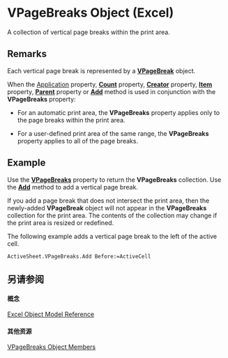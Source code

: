 
# VPageBreaks Object (Excel)

A collection of vertical page breaks within the print area.


## Remarks

Each vertical page break is represented by a  **[VPageBreak](0b37bdc0-b7e2-2b3f-ba6c-853cbbb67837.md)** object.

When the [Application](b4f28f23-182a-00f5-b8d9-beeec89667b0.md) property, **[Count](cc302751-24f8-d4d2-3c08-7671010a9598.md)** property, **[Creator](afcb3c96-048f-e105-6c05-6bf455972284.md)** property, **[Item](88e9cc81-409b-52ca-3d4e-54d3d28f186c.md)** property, **[Parent](894fe457-62e7-4561-387c-3ca5bd9f6a8c.md)** property or **[Add](3196719d-c423-675b-6465-8ac0e9a1c302.md)** method is used in conjunction with the **VPageBreaks** property:


- For an automatic print area, the  **VPageBreaks** property applies only to the page breaks within the print area.
    
- For a user-defined print area of the same range, the  **VPageBreaks** property applies to all of the page breaks.
    

## Example

Use the  **[VPageBreaks](98de4186-6900-b53b-4d4d-91bb8131180f.md)** property to return the **VPageBreaks** collection. Use the **[Add](3196719d-c423-675b-6465-8ac0e9a1c302.md)** method to add a vertical page break.

If you add a page break that does not intersect the print area, then the newly-added  **VPageBreak** object will not appear in the **VPageBreaks** collection for the print area. The contents of the collection may change if the print area is resized or redefined.

The following example adds a vertical page break to the left of the active cell.




```
ActiveSheet.VPageBreaks.Add Before:=ActiveCell
```


## 另请参阅


#### 概念


[Excel Object Model Reference](11ea8598-8a20-92d5-f98b-0da04263bf2c.md)
#### 其他资源


[VPageBreaks Object Members](http://msdn.microsoft.com/library/0f15730f-da06-952a-6693-fa5dcdff2cc1%28Office.15%29.aspx)